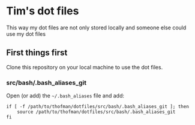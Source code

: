 # Tim's dot files

This way my dot files are not only stored locally and someone else could use my dot files

## First things first

Clone this repository on your local machine to use the dot files.

### src/bash/.bash_aliases_git

Open (or add) the `~/.bash_aliases` file and add:

```
if [ -f /path/to/thofman/dotfiles/src/bash/.bash_aliases_git ]; then
    source /path/to/thofman/dotfiles/src/bash/.bash_aliases_git
fi
```
